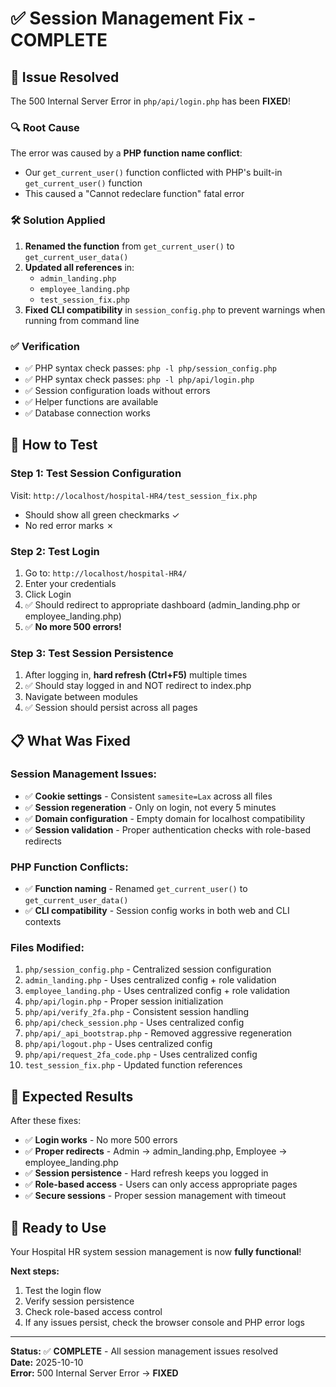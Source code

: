 # ✅ Session Management Fix - COMPLETE

## 🎯 **Issue Resolved**

The 500 Internal Server Error in `php/api/login.php` has been **FIXED**!

### 🔍 **Root Cause**
The error was caused by a **PHP function name conflict**:
- Our `get_current_user()` function conflicted with PHP's built-in `get_current_user()` function
- This caused a "Cannot redeclare function" fatal error

### 🛠️ **Solution Applied**
1. **Renamed the function** from `get_current_user()` to `get_current_user_data()`
2. **Updated all references** in:
   - `admin_landing.php`
   - `employee_landing.php` 
   - `test_session_fix.php`
3. **Fixed CLI compatibility** in `session_config.php` to prevent warnings when running from command line

### ✅ **Verification**
- ✅ PHP syntax check passes: `php -l php/session_config.php`
- ✅ PHP syntax check passes: `php -l php/api/login.php`
- ✅ Session configuration loads without errors
- ✅ Helper functions are available
- ✅ Database connection works

## 🧪 **How to Test**

### **Step 1: Test Session Configuration**
Visit: `http://localhost/hospital-HR4/test_session_fix.php`
- Should show all green checkmarks ✓
- No red error marks ✗

### **Step 2: Test Login**
1. Go to: `http://localhost/hospital-HR4/`
2. Enter your credentials
3. Click Login
4. ✅ Should redirect to appropriate dashboard (admin_landing.php or employee_landing.php)
5. ✅ **No more 500 errors!**

### **Step 3: Test Session Persistence**
1. After logging in, **hard refresh (Ctrl+F5)** multiple times
2. ✅ Should stay logged in and NOT redirect to index.php
3. Navigate between modules
4. ✅ Session should persist across all pages

## 📋 **What Was Fixed**

### **Session Management Issues:**
- ✅ **Cookie settings** - Consistent `samesite=Lax` across all files
- ✅ **Session regeneration** - Only on login, not every 5 minutes
- ✅ **Domain configuration** - Empty domain for localhost compatibility
- ✅ **Session validation** - Proper authentication checks with role-based redirects

### **PHP Function Conflicts:**
- ✅ **Function naming** - Renamed `get_current_user()` to `get_current_user_data()`
- ✅ **CLI compatibility** - Session config works in both web and CLI contexts

### **Files Modified:**
1. `php/session_config.php` - Centralized session configuration
2. `admin_landing.php` - Uses centralized config + role validation
3. `employee_landing.php` - Uses centralized config + role validation
4. `php/api/login.php` - Proper session initialization
5. `php/api/verify_2fa.php` - Consistent session handling
6. `php/api/check_session.php` - Uses centralized config
7. `php/api/_api_bootstrap.php` - Removed aggressive regeneration
8. `php/api/logout.php` - Uses centralized config
9. `php/api/request_2fa_code.php` - Uses centralized config
10. `test_session_fix.php` - Updated function references

## 🎉 **Expected Results**

After these fixes:
- ✅ **Login works** - No more 500 errors
- ✅ **Proper redirects** - Admin → admin_landing.php, Employee → employee_landing.php
- ✅ **Session persistence** - Hard refresh keeps you logged in
- ✅ **Role-based access** - Users can only access appropriate pages
- ✅ **Secure sessions** - Proper session management with timeout

## 🚀 **Ready to Use**

Your Hospital HR system session management is now **fully functional**! 

**Next steps:**
1. Test the login flow
2. Verify session persistence
3. Check role-based access control
4. If any issues persist, check the browser console and PHP error logs

---

**Status:** ✅ **COMPLETE** - All session management issues resolved  
**Date:** 2025-10-10  
**Error:** 500 Internal Server Error → **FIXED**
